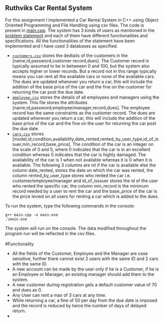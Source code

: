 ## Ruthviks Car Rental System
For this assignment I implemented a Car Rental System in C++ using Object Oriented Programming and File Handling using csv files. The code is present in [main.cpp](/main.cpp). The system has 3 kinds of users as mentioned in the [problem statement](/CS253_Assignment_1.pdf) and each of them have different functionalities and specifications. All the functionalities of the statement have been implemented and I have used 3 databases as specified.
+ [`customers.csv`](/customers.csv) stores the dedtails of the customers in the  [name,id,password,customer record,dues]. The Customer record is typically assumed to be in betweeen 0 and 100, but the system also accepts higher or lower records. But a record not in this range typically means you can rent all the available cars or none of the available cars. The dues are updated whenever you return a car, this will include the addition of the base price of the car and the fine on the customer for returning the car post the due date.
+ [`employee.csv`](/employee.csv) stores the details of all employees and managers using the system. This file stores the attributes [name,id,password,employee/manager,record,dues]. The employee record has the same constraints as the customer record. The dues are updated whenever you return a car, this will include the addition of the base price of the car and the fine on the user for returning the car post the due date.
+ [`cars.csv`](/cars.csv) stores [model,id,condition,availability,date_rented,rented_by_user_type,id_of_issuer,min_record,base_price]. The condition of the car is an integer on the scale of 0 and 5, where 0 indicates that the car is in an excellent condition whereas 5 indicates that the car is highly damaged. The availability of the car is 1 when not available whereas it is 0 when it is available. The following 3 columns are nil if the car is available else the column date_rented, stores the date on which the car was rented, the column rented_by_user_type stores who rented the car i.e. customer/employee/manager and id_of_isssuer stores the id of the user who rented the specific car, the column min_record is the minimum record needed by a user to rent the car and the base_price of the car is the price levied on all users for renting a car which is added to the dues.

To run the system, type the following commands in the console:
``` 
g++ main.cpp -o main.exe
.\main.exe
```
The system will run on the console. The data modified throughout the program run will be reflected in the csv files.<br>
<br>
#Functionality
* All the fields of the Customer, Employee and the Manager are case sensitive, further there cannot exist 2 users with the same ID and 2 cars with the same ID.
* A new account can be made by the user only if he is a Customer, if he is an Employee or Manager, an existing manager should add them to the system.
* A new customer during registration gets a default customer value of 70 and dues as 0.
* Any User can rent a max of 3 cars at any time.
* While returning a car, a fine of 50 per day from the due date is imposed and the record is reduced by twice the number of days of delayed return.
* 

